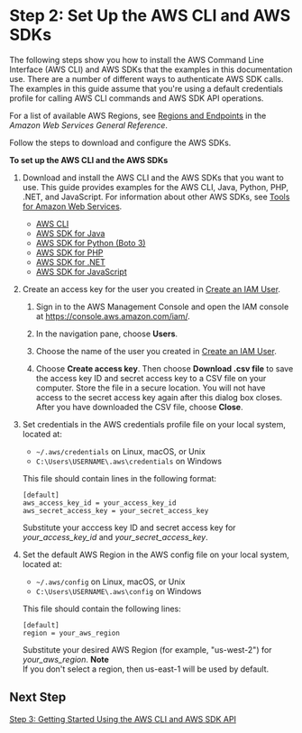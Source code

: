 # Step 2: Set Up the AWS CLI and AWS SDKs<a name="setup-awscli-sdk"></a>

The following steps show you how to install the AWS Command Line Interface \(AWS CLI\) and AWS SDKs that the examples in this documentation use\. There are a number of different ways to authenticate AWS SDK calls\. The examples in this guide assume that you're using a default credentials profile for calling AWS CLI commands and AWS SDK API operations\.

For a list of available AWS Regions, see [Regions and Endpoints](http://docs.aws.amazon.com/general/latest/gr/rande.html) in the *Amazon Web Services General Reference*\.

Follow the steps to download and configure the AWS SDKs\.

**To set up the AWS CLI and the AWS SDKs**

1. Download and install the AWS CLI and the AWS SDKs that you want to use\. This guide provides examples for the AWS CLI, Java, Python, PHP, \.NET, and JavaScript\. For information about other AWS SDKs, see [Tools for Amazon Web Services](https://aws.amazon.com/tools/)\.
   + [AWS CLI](http://docs.aws.amazon.com/cli/latest/userguide/cli-chap-getting-set-up.html)
   + [AWS SDK for Java](http://docs.aws.amazon.com/sdk-for-java/v1/developer-guide/)
   + [AWS SDK for Python \(Boto 3\)](http://boto3.readthedocs.org/en/latest/)
   + [AWS SDK for PHP](http://docs.aws.amazon.com/sdk-for-php/v3/developer-guide/welcome.html#getting-started)
   + [AWS SDK for \.NET](http://docs.aws.amazon.com/sdk-for-net/latest/developer-guide/welcome.html)
   + [AWS SDK for JavaScript](http://docs.aws.amazon.com/sdk-for-javascript/v2/developer-guide/)

1. Create an access key for the user you created in [Create an IAM User](setting-up.md#setting-up-iam)\.

   1. Sign in to the AWS Management Console and open the IAM console at [https://console\.aws\.amazon\.com/iam/](https://console.aws.amazon.com/iam/)\.

   1. In the navigation pane, choose **Users**\.

   1. Choose the name of the user you created in [Create an IAM User](setting-up.md#setting-up-iam)\.

   1. Choose **Create access key**\. Then choose **Download \.csv file** to save the access key ID and secret access key to a CSV file on your computer\. Store the file in a secure location\. You will not have access to the secret access key again after this dialog box closes\. After you have downloaded the CSV file, choose **Close**\. 

1. Set credentials in the AWS credentials profile file on your local system, located at: 
   + `~/.aws/credentials` on Linux, macOS, or Unix 
   + `C:\Users\USERNAME\.aws\credentials` on Windows 

   This file should contain lines in the following format:

   ```
   [default]
   aws_access_key_id = your_access_key_id
   aws_secret_access_key = your_secret_access_key
   ```

   Substitute your acccess key ID and secret access key for *your\_access\_key\_id* and *your\_secret\_access\_key*\.

1. Set the default AWS Region in the AWS config file on your local system, located at:
   + `~/.aws/config` on Linux, macOS, or Unix
   + `C:\Users\USERNAME\.aws\config` on Windows

   This file should contain the following lines: 

   ```
   [default]
   region = your_aws_region
   ```

   Substitute your desired AWS Region \(for example, "us\-west\-2"\) for *your\_aws\_region*\. 
**Note**  
If you don't select a region, then us\-east\-1 will be used by default\. 

## Next Step<a name="setting-up-next-step-3"></a>

[Step 3: Getting Started Using the AWS CLI and AWS SDK API](get-started-exercise.md)